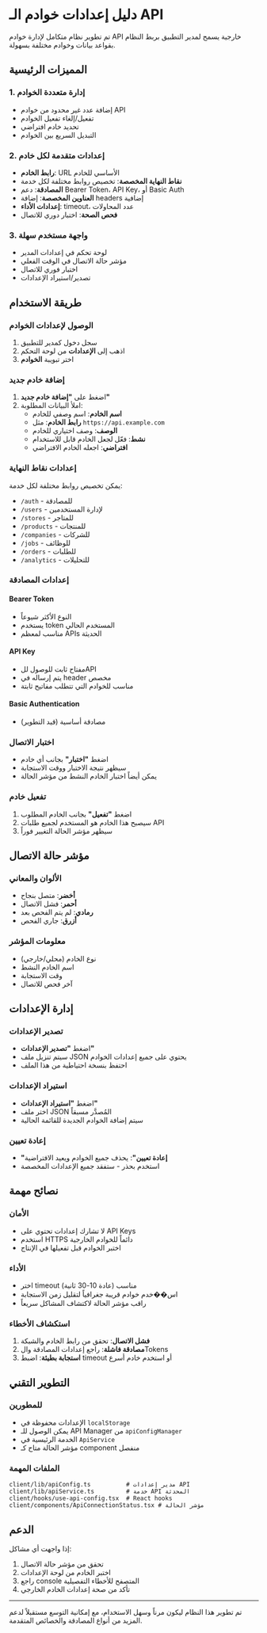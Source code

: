 # دليل إعدادات خوادم الـ API

تم تطوير نظام متكامل لإدارة خوادم API خارجية يسمح لمدير التطبيق بربط النظام بقواعد بيانات وخوادم مختلفة بسهولة.

## المميزات الرئيسية

### 1. إدارة متعددة الخوادم
- إضافة عدد غير محدود من خوادم API
- تفعيل/إلغاء تفعيل الخوادم
- تحديد خادم افتراضي
- التبديل السريع بين الخوادم

### 2. إعدادات متقدمة لكل خادم
- **رابط الخادم**: URL الأساسي للخادم
- **نقاط النهاية المخصصة**: تخصيص روابط مختلفة لكل خدمة
- **المصادقة**: دعم Bearer Token، API Key، أو Basic Auth
- **العناوين المخصصة**: إضافة headers إضافية
- **إعدادات الأداء**: timeout، عدد المحاولات
- **فحص الصحة**: اختبار دوري للاتصال

### 3. واجهة مستخدم سهلة
- لوحة تحكم في إعدادات المدير
- مؤشر حالة الاتصال في الوقت الفعلي
- اختبار فوري للاتصال
- تصدير/استيراد الإعدادات

## طريقة الاستخدام

### الوصول لإعدادات الخوادم
1. سجل دخول كمدير للتطبيق
2. اذهب إلى **الإعدادات** من لوحة التحكم
3. اختر تبويبة **الخوادم**

### إضافة خادم جديد
1. اضغط على **"إضافة خادم جديد"**
2. املأ البيانات المطلوبة:
   - **اسم الخادم**: اسم وصفي للخادم
   - **رابط الخادم**: مثل `https://api.example.com`
   - **الوصف**: وصف اختياري للخادم
   - **نشط**: فعّل لجعل الخادم قابل للاستخدام
   - **افتراضي**: اجعله الخادم الافتراضي

### إعدادات نقاط النهاية
يمكن تخصيص روابط مختلفة لكل خدمة:
- `/auth` - للمصادقة
- `/users` - لإدارة المستخدمين
- `/stores` - للمتاجر
- `/products` - للمنتجات
- `/companies` - للشركات
- `/jobs` - للوظائف
- `/orders` - للطلبات
- `/analytics` - للتحليلات

### إعدادات المصادقة

#### Bearer Token
- النوع الأكثر شيوعاً
- يستخدم token المستخدم الحالي
- مناسب لمعظم APIs الحديثة

#### API Key
- مفتاح ثابت للوصول للAPI
- يتم إرساله في header مخصص
- مناسب للخوادم التي تتطلب مفاتيح ثابتة

#### Basic Authentication
- مصادقة أساسية (قيد التطوير)

### اختبار الاتصال
- اضغط **"اختبار"** بجانب أي خادم
- سيظهر نتيجة الاختبار ووقت الاستجابة
- يمكن أيضاً اختبار الخادم النشط من مؤشر الحالة

### تفعيل خادم
1. اضغط **"تفعيل"** بجانب الخادم المطلوب
2. سيصبح هذا الخادم هو المستخدم لجميع طلبات API
3. سيظهر مؤشر الحالة التغيير فوراً

## مؤشر حالة الاتصال

### الألوان والمعاني
- **أخضر**: متصل بنجاح
- **أحمر**: فشل الاتصال
- **رمادي**: لم يتم الفحص بعد
- **أزرق**: جاري الفحص

### معلومات المؤشر
- نوع الخادم (محلي/خارجي)
- اسم الخادم النشط
- وقت الاستجابة
- آخر فحص للاتصال

## إدارة الإعدادات

### تصدير الإعدادات
- اضغط **"تصدير الإعدادات"**
- سيتم تنزيل ملف JSON يحتوي على جميع إعدادات الخوادم
- احتفظ بنسخة احتياطية من هذا الملف

### استيراد الإعدادات
- اضغط **"استيراد الإعدادات"**
- اختر ملف JSON المُصدَّر مسبقاً
- سيتم إضافة الخوادم الجديدة للقائمة الحالية

### إعادة تعيين
- **"إعادة تعيين"**: يحذف جميع الخوادم ويعيد الافتراضية
- استخدم بحذر - ستفقد جميع الإعدادات المخصصة

## نصائح مهمة

### الأمان
- لا تشارك إعدادات تحتوي على API Keys
- استخدم HTTPS دائماً للخوادم الخارجية
- اختبر الخوادم قبل تفعيلها في الإنتاج

### الأداء
- اختر timeout مناسب (عادة 10-30 ثانية)
- اس��خدم خوادم قريبة جغرافياً لتقليل زمن الاستجابة
- راقب مؤشر الحالة لاكتشاف المشاكل سريعاً

### استكشاف الأخطاء
1. **فشل الاتصال**: تحقق من رابط الخادم والشبكة
2. **مصادقة فاشلة**: راجع إعدادات المصادقة والTokens
3. **استجابة بطيئة**: اضبط timeout أو استخدم خادم أسرع

## التطوير التقني

### للمطورين
- الإعدادات محفوظة في `localStorage`
- يمكن الوصول للـ API Manager من `apiConfigManager`
- الخدمة الرئيسية في `ApiService`
- مؤشر الحالة متاح كـ component منفصل

### الملفات المهمة
```
client/lib/apiConfig.ts          # مدير إعدادات API
client/lib/apiService.ts         # خدمة API المحدثة  
client/hooks/use-api-config.tsx  # React hooks
client/components/ApiConnectionStatus.tsx # مؤشر الحالة
```

## الدعم

إذا واجهت أي مشاكل:
1. تحقق من مؤشر حالة الاتصال
2. اختبر الخادم من لوحة الإعدادات
3. راجع console المتصفح للأخطاء التفصيلية
4. تأكد من صحة إعدادات الخادم الخارجي

---

تم تطوير هذا النظام ليكون مرناً وسهل الاستخدام، مع إمكانية التوسع مستقبلاً لدعم المزيد من أنواع المصادقة والخصائص المتقدمة.
